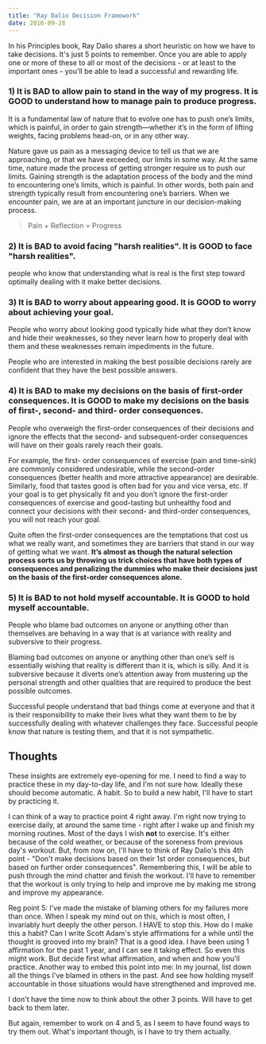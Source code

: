 ```yaml
---
title: "Ray Dalio Decision Framework"
date: 2016-09-28
---
```


In his Principles book, Ray Dalio shares a short heuristic on how we have to take decisions. It's just 5 points to remember. Once you are able to apply one or more of these to all or most of the decisions - or at least to the important ones - you'll be able to lead a successful and rewarding life.


### 1) It is BAD to allow pain to stand in the way of my progress. It is GOOD to understand how to manage pain to produce progress.

It is a fundamental law of nature that to evolve one has to push one’s limits, which is painful, in order to gain strength—whether it’s in the form of lifting weights, facing problems head-on, or in any other way.

Nature gave us pain as a messaging device to tell us that we are approaching, or that we have exceeded, our limits in some way. At the same time, nature made the process of getting stronger require us to push our limits. Gaining strength is the adaptation process of the body and the mind to encountering one’s limits, which is painful. In other words, both pain and strength typically result from encountering one’s barriers. When we encounter pain, we are at an important juncture in our decision-making process.

> Pain + Reflection = Progress


### 2) It is BAD to avoid facing "harsh realities". It is GOOD to face "harsh realities".

people who know that understanding what is real is the first step toward optimally dealing with it make better decisions.


### 3) It is BAD to worry about appearing good. It is GOOD to worry about achieving your goal.

People who worry about looking good typically hide what they don’t know and hide their weaknesses, so they never learn how to properly deal with them and these weaknesses remain impediments in the future.

People who are interested in making the best possible decisions rarely are confident that they have the best possible answers.


### 4) It is BAD to make my decisions on the basis of first-order consequences. It is GOOD to make my decisions on the basis of first-, second- and third- order consequences.

People who overweigh the first-order consequences of their decisions and ignore the effects that the second- and subsequent-order consequences will have on their goals rarely reach their goals.

For example, the first- order consequences of exercise (pain and time-sink) are commonly considered undesirable, while the second-order consequences (better health and more attractive appearance) are desirable. Similarly, food that tastes good is often bad for you and vice versa, etc. If your goal is to get physically fit and you don’t ignore the first-order consequences of exercise and good-tasting but unhealthy food and connect your decisions with their second- and third-order consequences, you will not reach your goal.

Quite often the first-order consequences are the temptations that cost us what we really want, and sometimes they are barriers that stand in our way of getting what we want. **It’s almost as though the natural selection process sorts us by throwing us trick choices that have both types of consequences and penalizing the dummies who make their decisions just on the basis of the first-order consequences alone.**


### 5) It is BAD to not hold myself accountable. It is GOOD to hold myself accountable.

People who blame bad outcomes on anyone or anything other than themselves are behaving in a way that is at variance with reality and subversive to their progress.

Blaming bad outcomes on anyone or anything other than one’s self is essentially wishing that reality is different than it is, which is silly. And it is subversive because it diverts one’s attention away from mustering up the personal strength and other qualities that are required to produce the best possible outcomes.

Successful people understand that bad things come at everyone and that it is their responsibility to make their lives what they want them to be by successfully dealing with whatever challenges they face. Successful people know that nature is testing them, and that it is not sympathetic.


## Thoughts
These insights are extremely eye-opening for me. I need to find a way to practice these in my day-to-day life, and I'm not sure how. Ideally these should become automatic. A habit. So to build a new habit, I'll have to start by practicing it.

I can think of a way to practice point 4 right away. I'm right now trying to exercise daily, at around the same time - right after I wake up and finish my morning routines. Most of the days I wish **not** to exercise. It's either because of the cold weather, or because of the soreness from previous day's workout. But, from now on, I'll have to think of Ray Dalio's this 4th point - "Don't make decisions based on their 1st order consequences, but based on further order consequences". Remembering this, I will be able to push through the mind chatter and finish the workout. I'll have to remember that the workout is only trying to help and improve me by making me strong and improve my appearance.

Reg point 5: I've made the mistake of blaming others for my failures more than once. When I speak my mind out on this, which is most often, I invariably hurt deeply the other person. I HAVE to stop this. How do I make this a habit? Can I write Scott Adam's style affirmations for a while until the thought is grooved into my brain? That is a good idea. I have been using 1 affirmation for the past 1 year, and I can see it taking effect. So even this might work. But decide first what affirmation, and when and how you'll practice. Another way to embed this point into me: In my journal, list down all the things I've blamed in others in the past. And see how holding myself accountable in those situations would have strengthened and improved me.

I don't have the time now to think about the other 3 points. Will have to get back to them later.

But again, remember to work on 4 and 5, as I seem to have found ways to try them out. What's important though, is I have to try them actually.
